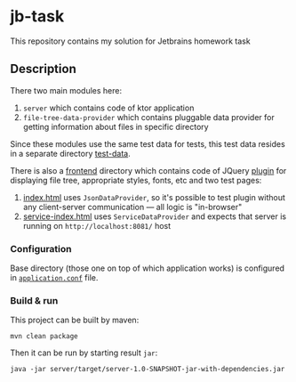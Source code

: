 # jb-task
This repository contains my solution for Jetbrains homework task

## Description

There two main modules here:

1. `server` which contains code of ktor application
1. `file-tree-data-provider` which contains pluggable data provider for getting information
about files in specific directory

Since these modules use the same test data for tests, this test data resides in a separate
directory [test-data](https://github.com/kozobrodov/jb-task/tree/master/test-data/).

There is also a [frontend](https://github.com/kozobrodov/jb-task/tree/master/frontend) directory
which contains code of JQuery [plugin](https://github.com/kozobrodov/jb-task/blob/master/frontend/js/fileTree.js)
for displaying file tree, appropriate styles, fonts, etc and two test pages:

1. [index.html](https://github.com/kozobrodov/jb-task/blob/master/frontend/index.html) uses
`JsonDataProvider`, so it's possible to test plugin without any client-server communication
— all logic is "in-browser"
1. [service-index.html](https://github.com/kozobrodov/jb-task/blob/master/frontend/service-index.html)
uses `ServiceDataProvider` and expects that server is running on `http://localhost:8081/` host

### Configuration
Base directory (those one on top of which application works) is configured in
[`application.conf`](https://github.com/kozobrodov/jb-task/blob/master/server/src/main/resources/application.conf)
file.

### Build & run

This project can be built by maven:

```
mvn clean package
```

Then it can be run by starting result `jar`:

```
java -jar server/target/server-1.0-SNAPSHOT-jar-with-dependencies.jar
```